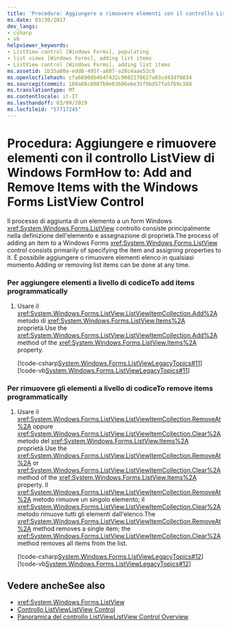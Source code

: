 ```yaml
---
title: 'Procedura: Aggiungere e rimuovere elementi con il controllo ListView di Windows Form'
ms.date: 03/30/2017
dev_langs:
- csharp
- vb
helpviewer_keywords:
- ListView control [Windows Forms], populating
- list views [Windows Forms], adding list items
- ListView control [Windows Forms], adding list items
ms.assetid: 1b35a80a-edd8-495f-a807-a28c4aae52c6
ms.openlocfilehash: cfa6690db464f432c9082278627a03cd43df6834
ms.sourcegitcommit: 160a88c8087b0e63606e6e35f9bd57fa5f69c168
ms.translationtype: MT
ms.contentlocale: it-IT
ms.lasthandoff: 03/09/2019
ms.locfileid: "57717245"
---
```

# <a name="how-to-add-and-remove-items-with-the-windows-forms-listview-control"></a><span data-ttu-id="862eb-102">Procedura: Aggiungere e rimuovere elementi con il controllo ListView di Windows Form</span><span class="sxs-lookup"><span data-stu-id="862eb-102">How to: Add and Remove Items with the Windows Forms ListView Control</span></span>
<span data-ttu-id="862eb-103">Il processo di aggiunta di un elemento a un form Windows <xref:System.Windows.Forms.ListView> controllo consiste principalmente nella definizione dell'elemento e assegnazione di proprietà.</span><span class="sxs-lookup"><span data-stu-id="862eb-103">The process of adding an item to a Windows Forms <xref:System.Windows.Forms.ListView> control consists primarily of specifying the item and assigning properties to it.</span></span> <span data-ttu-id="862eb-104">È possibile aggiungere o rimuovere elementi elenco in qualsiasi momento.</span><span class="sxs-lookup"><span data-stu-id="862eb-104">Adding or removing list items can be done at any time.</span></span>  
  
### <a name="to-add-items-programmatically"></a><span data-ttu-id="862eb-105">Per aggiungere elementi a livello di codice</span><span class="sxs-lookup"><span data-stu-id="862eb-105">To add items programmatically</span></span>  
  
1.  <span data-ttu-id="862eb-106">Usare il <xref:System.Windows.Forms.ListView.ListViewItemCollection.Add%2A> metodo di <xref:System.Windows.Forms.ListView.Items%2A> proprietà.</span><span class="sxs-lookup"><span data-stu-id="862eb-106">Use the <xref:System.Windows.Forms.ListView.ListViewItemCollection.Add%2A> method of the <xref:System.Windows.Forms.ListView.Items%2A> property.</span></span>  
  
     [!code-csharp[System.Windows.Forms.ListViewLegacyTopics#11](~/samples/snippets/csharp/VS_Snippets_Winforms/System.Windows.Forms.ListViewLegacyTopics/CS/Class1.cs#11)]
     [!code-vb[System.Windows.Forms.ListViewLegacyTopics#11](~/samples/snippets/visualbasic/VS_Snippets_Winforms/System.Windows.Forms.ListViewLegacyTopics/VB/Class1.vb#11)]  
  
### <a name="to-remove-items-programmatically"></a><span data-ttu-id="862eb-107">Per rimuovere gli elementi a livello di codice</span><span class="sxs-lookup"><span data-stu-id="862eb-107">To remove items programmatically</span></span>  
  
1.  <span data-ttu-id="862eb-108">Usare il <xref:System.Windows.Forms.ListView.ListViewItemCollection.RemoveAt%2A> oppure <xref:System.Windows.Forms.ListView.ListViewItemCollection.Clear%2A> metodo del <xref:System.Windows.Forms.ListView.Items%2A> proprietà.</span><span class="sxs-lookup"><span data-stu-id="862eb-108">Use the <xref:System.Windows.Forms.ListView.ListViewItemCollection.RemoveAt%2A> or <xref:System.Windows.Forms.ListView.ListViewItemCollection.Clear%2A> method of the <xref:System.Windows.Forms.ListView.Items%2A> property.</span></span> <span data-ttu-id="862eb-109">Il <xref:System.Windows.Forms.ListView.ListViewItemCollection.RemoveAt%2A> metodo rimuove un singolo elemento; il <xref:System.Windows.Forms.ListView.ListViewItemCollection.Clear%2A> metodo rimuove tutti gli elementi dall'elenco.</span><span class="sxs-lookup"><span data-stu-id="862eb-109">The <xref:System.Windows.Forms.ListView.ListViewItemCollection.RemoveAt%2A> method removes a single item; the <xref:System.Windows.Forms.ListView.ListViewItemCollection.Clear%2A> method removes all items from the list.</span></span>  
  
     [!code-csharp[System.Windows.Forms.ListViewLegacyTopics#12](~/samples/snippets/csharp/VS_Snippets_Winforms/System.Windows.Forms.ListViewLegacyTopics/CS/Class1.cs#12)]
     [!code-vb[System.Windows.Forms.ListViewLegacyTopics#12](~/samples/snippets/visualbasic/VS_Snippets_Winforms/System.Windows.Forms.ListViewLegacyTopics/VB/Class1.vb#12)]  
  
## <a name="see-also"></a><span data-ttu-id="862eb-110">Vedere anche</span><span class="sxs-lookup"><span data-stu-id="862eb-110">See also</span></span>
- <xref:System.Windows.Forms.ListView>
- [<span data-ttu-id="862eb-111">Controllo ListView</span><span class="sxs-lookup"><span data-stu-id="862eb-111">ListView Control</span></span>](listview-control-windows-forms.md)
- [<span data-ttu-id="862eb-112">Panoramica del controllo ListView</span><span class="sxs-lookup"><span data-stu-id="862eb-112">ListView Control Overview</span></span>](listview-control-overview-windows-forms.md)
